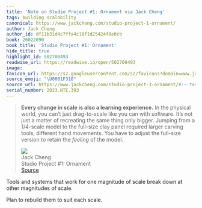 ```yaml
---
title: 'Note on Studio Project #1: Ornament via Jack Cheng'
tags: building scalability
canonical: https://www.jackcheng.com/studio-project-1-ornament/
author: Jack Cheng
author_id: df11b31d4c7ffa4c18f1d25424f8e0cb
book: 26022090
book_title: 'Studio Project #1: Ornament'
hide_title: true
highlight_id: 502700493
readwise_url: https://readwise.io/open/502700493
image:
favicon_url: https://s2.googleusercontent.com/s2/favicons?domain=www.jackcheng.com
source_emoji: "\U0001F310"
source_url: https://www.jackcheng.com/studio-project-1-ornament/#:~:text=**Every%20change%20in,of%20the%20model.
serial_number: 2023.NTE.393
---
```

> **Every change in scale is also a learning experience.** In the physical world, you can’t just drag-to-scale like you can with software. It’s not just a matter of recreating the same thing only bigger. Jumping from a 1/4-scale model to the full-size clay panel required larger carving tools, different hand movements. You have to adjust the full-size version to retain the *feeling* of the model.
> <div class="quoteback-footer"><div class="quoteback-avatar"><img class="mini-favicon" src="https://s2.googleusercontent.com/s2/favicons?domain=www.jackcheng.com"></div><div class="quoteback-metadata"><div class="metadata-inner"><span style="display:none">FROM:</span><div aria-label="Jack Cheng" class="quoteback-author"> Jack Cheng</div><div aria-label="Studio Project #1: Ornament" class="quoteback-title"> Studio Project #1: Ornament</div></div></div><div class="quoteback-backlink"><a target="_blank" aria-label="go to the full text of this quotation" rel="noopener" href="https://www.jackcheng.com/studio-project-1-ornament/#:~:text=**Every%20change%20in,of%20the%20model." class="quoteback-arrow"> Source</a></div></div>

Tools and systems that work for one magnitude of scale break down at other magnitudes of scale.

Plan to rebuild them to suit each scale.